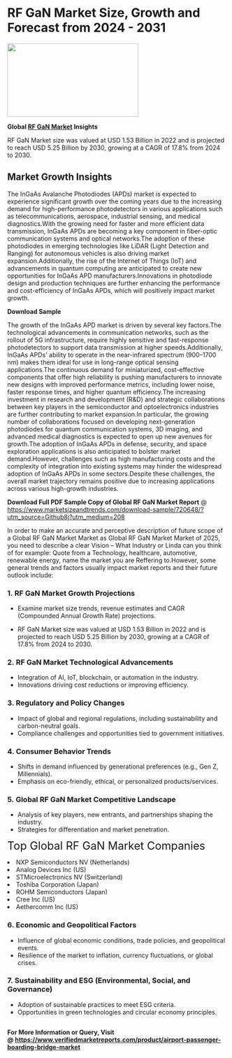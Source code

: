 <H1>RF GaN Market Size, Growth and Forecast from 2024 - 2031</H1><img class="aligncenter size-medium wp-image-584254" src="https://thirdeyenews.in/wp-content/uploads/2024/09/Global-Market-Research-300x168.jpeg" alt="" width="300" height="168" /><p><strong>Global&nbsp;<a href="https://www.marketsizeandtrends.com/download-sample/720648/?utm_source=Github8j?utm_medium=208">RF GaN Market</a> Insights</strong></p><p>RF GaN Market size was valued at USD 1.53 Billion in 2022 and is projected to reach USD 5.25 Billion by 2030, growing at a CAGR of 17.8% from 2024 to 2030.</p><p><h2>Market Growth Insights</h2> <p>The InGaAs Avalanche Photodiodes (APDs) market is expected to experience significant growth over the coming years due to the increasing demand for high-performance photodetectors in various applications such as telecommunications, aerospace, industrial sensing, and medical diagnostics.With the growing need for faster and more efficient data transmission, InGaAs APDs are becoming a key component in fiber-optic communication systems and optical networks.The adoption of these photodiodes in emerging technologies like LiDAR (Light Detection and Ranging) for autonomous vehicles is also driving market expansion.Additionally, the rise of the Internet of Things (IoT) and advancements in quantum computing are anticipated to create new opportunities for InGaAs APD manufacturers.Innovations in photodiode design and production techniques are further enhancing the performance and cost-efficiency of InGaAs APDs, which will positively impact market growth.</p> <p><strong>Download Sample</strong></p> <p>The growth of the InGaAs APD market is driven by several key factors.The technological advancements in communication networks, such as the rollout of 5G infrastructure, require highly sensitive and fast-response photodetectors to support data transmission at higher speeds.Additionally, InGaAs APDs' ability to operate in the near-infrared spectrum (900–1700 nm) makes them ideal for use in long-range optical sensing applications.The continuous demand for miniaturized, cost-effective components that offer high reliability is pushing manufacturers to innovate new designs with improved performance metrics, including lower noise, faster response times, and higher quantum efficiency.The increasing investment in research and development (R&D) and strategic collaborations between key players in the semiconductor and optoelectronics industries are further contributing to market expansion.In particular, the growing number of collaborations focused on developing next-generation photodiodes for quantum communication systems, 3D imaging, and advanced medical diagnostics is expected to open up new avenues for growth.The adoption of InGaAs APDs in defense, security, and space exploration applications is also anticipated to bolster market demand.However, challenges such as high manufacturing costs and the complexity of integration into existing systems may hinder the widespread adoption of InGaAs APDs in some sectors.Despite these challenges, the overall market trajectory remains positive due to increasing applications across various high-growth industries.</p> <p><span class=""><strong>Download Full PDF Sample Copy of Global RF GaN Market Report</strong> @ <a href="https://www.marketsizeandtrends.com/download-sample/720648/?utm_source=Github8j?utm_medium=208" target="_blank">https://www.marketsizeandtrends.com/download-sample/720648/?utm_source=Github8j?utm_medium=208</a></span></p><p>In order to make an accurate and perceptive description of future scope of a Global&nbsp;RF GaN Market Market as Global&nbsp;RF GaN Market Market of 2025, you need to describe a clear Vision &ndash; What Industry or Linda can you think of for example: Quote from a Technology, healthcare, automotive, renewable energy, name the market you are Reffering to.However, some general trends and factors usually impact market reports and their future outlook include:</p><h3>1.&nbsp;<strong>RF GaN Market Growth Projections</strong></h3><ul><li>Examine market size trends, revenue estimates and CAGR (Compounded Annual Growth Rate) projections.</li><li><p>RF GaN Market size was valued at USD 1.53 Billion in 2022 and is projected to reach USD 5.25 Billion by 2030, growing at a CAGR of 17.8% from 2024 to 2030.</p></li></ul><h3>2.&nbsp;<strong>RF GaN Market Technological Advancements</strong></h3><ul><li>Integration of AI, IoT, blockchain, or automation in the industry.</li><li>Innovations driving cost reductions or improving efficiency.</li></ul><h3>3.&nbsp;<strong>Regulatory and Policy Changes</strong></h3><ul><li>Impact of global and regional regulations, including sustainability and carbon-neutral goals.</li><li>Compliance challenges and opportunities tied to government initiatives.</li></ul><h3>4.&nbsp;<strong>Consumer Behavior Trends</strong></h3><ul><li>Shifts in demand influenced by generational preferences (e.g., Gen Z, Millennials).</li><li>Emphasis on eco-friendly, ethical, or personalized products/services.</li></ul><h3>5.&nbsp;<strong>Global RF GaN Market Competitive Landscape</strong></h3><ul><li>Analysis of key players, new entrants, and partnerships shaping the industry.</li><li>Strategies for differentiation and market penetration.</li></ul><p data-pm-slice="1 1 []"><span style="color: inherit; font-family: inherit; font-size: 25px;">Top Global RF GaN Market Companies</span></p><div class="" data-test-id=""><p><li>NXP Semiconductors NV (Netherlands)</li><li> Analog Devices Inc (US)</li><li> STMicroelectronics NV (Switzerland)</li><li> Toshiba Corporation (Japan)</li><li> ROHM Semiconductors (Japan)</li><li> Cree Inc (US)</li><li> Aethercomm Inc (US)</li></p></div><h3>6.&nbsp;<strong>Economic and Geopolitical Factors</strong></h3><ul><li>Influence of global economic conditions, trade policies, and geopolitical events.</li><li>Resilience of the market to inflation, currency fluctuations, or global crises.</li></ul><h3>7.&nbsp;<strong>Sustainability and ESG (Environmental, Social, and Governance)</strong></h3><ul><li>Adoption of sustainable practices to meet ESG criteria.</li><li>Opportunities in green technologies and circular economy principles.</li></ul><h2><strong style="font-size: 14px;">For More Information or Query, Visit @&nbsp;</strong><a style="background-color: #ffffff; font-size: 14px;" href="https://www.marketsizeandtrends.com/report/rf-gan-market/" target="_blank">https://www.verifiedmarketreports.com/product/airport-passenger-boarding-bridge-market</a></h2>